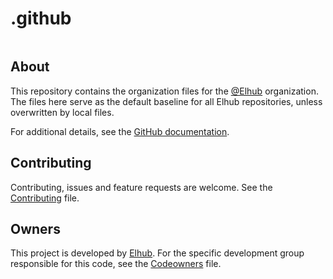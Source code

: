 # .github

[<img src="https://img.shields.io/badge/repo-github-blue" alt="">](https://github.com/elhub/.github)

## About

This repository contains the organization files for the [@Elhub](https://github.com/elhub) organization.
The files here serve as the default baseline for all Elhub repositories, unless overwritten by local files.

For additional details, see the
[GitHub documentation](https://docs.github.com/en/communities/setting-up-your-project-for-healthy-contributions/creating-a-default-community-health-file).

## Contributing

Contributing, issues and feature requests are welcome. See the
[Contributing](https://link-to/CONTRIBUTING.md) file.

## Owners

This project is developed by [Elhub](https://www.elhub.no). For the specific development group responsible for this
code, see the [Codeowners](https://link-to/CODEOWNERS) file.
